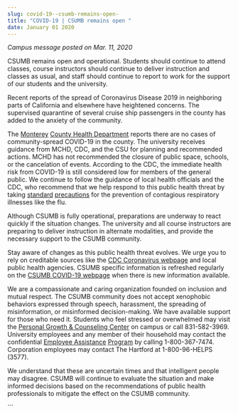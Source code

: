 ```yaml
---
slug: covid-19--csumb-remains-open-
title: "COVID-19 | CSUMB remains open "
date: January 01 2020
---
```


 
<p><i>Campus message posted on Mar. 11, 2020</i></p>
<p>
  CSUMB remains open and operational. Students should continue to attend
  classes, course instructors should continue to deliver instruction and classes
  as usual, and staff should continue to report to work for the support of our
  students and the university.
</p>
<p>
  Recent reports of the spread of Coronavirus Disease 2019 in neighboring parts
  of California and elsewhere have heightened concerns. The supervised
  quarantine of several cruise ship passengers in the county has added to the
  anxiety of the community.
</p>
<p>
  The
  <a
    href="https://www.co.monterey.ca.us/government/departments-a-h/health/diseases/2019-novel-coronavirus-2019-ncov"
    target="_blank"
    >Monterey</a
  >
  <a
    href="https://www.co.monterey.ca.us/government/departments-a-h/health/diseases/2019-novel-coronavirus-2019-ncov"
    target="_blank"
    >County Health Department</a
  >
  reports there are no cases of community-spread COVID-19 in the county. The
  university receives guidance from MCHD, CDC, and the CSU for planning and
  recommended actions. MCHD has not recommended the closure of public space,
  schools, or the cancelation of events. According to the CDC, the immediate
  health risk from COVID-19 is still considered low for members of the general
  public. We continue to follow the guidance of local health officials and the
  CDC, who recommend that we help respond to this public health threat by taking
  <a
    href="https://csumb.edu/health/flu-information#heading-3150a770-d773-4702-ac9c-34f7972442e3"
    target="_blank"
    >standard</a
  >
  <a
    href="https://csumb.edu/health/flu-information#heading-3150a770-d773-4702-ac9c-34f7972442e3"
    target="_blank"
    >precautions</a
  >
  for the prevention of contagious respiratory illnesses like the flu.
</p>
<p>
  Although CSUMB is fully operational, preparations are underway to react
  quickly if the situation changes. The university and all course instructors
  are preparing to deliver instruction in alternate modalities, and provide the
  necessary support to the CSUMB community.
</p>
<p>
  Stay aware of changes as this public health threat evolves. We urge you to
  rely on creditable sources like the
  <a href="https://www.cdc.gov/coronavirus/2019-ncov/index.html" target="_blank"
    >CDC Coronavirus webpage</a
  >
  and local public health agencies. CSUMB specific information is refreshed
  regularly on the
  <a href="https://csumb.edu/health/coronavirus-information" target="_blank"
    >CSUMB COVID-19 webpage</a
  >
  when there is new information available.
</p>
<p>
  We are a compassionate and caring organization founded on inclusion and mutual
  respect. The CSUMB community does not accept xenophobic behaviors expressed
  through speech, harassment, the spreading of misinformation, or misinformed
  decision-making. We have available support for those who need it. Students who
  feel stressed or overwhelmed may visit the
  <a href="https://csumb.edu/pgcc" target="_blank"
    >Personal Growth &amp; Counseling Center</a
  >
  on campus or call 831-582-3969. University employees and any member of their
  household may contact the confidential
  <a href="https://csumb.edu/up/employee-assistance-program/" target="_blank"
    >Employee Assistance</a
  >
  <a href="https://csumb.edu/up/employee-assistance-program/" target="_blank"
    >Program</a
  >
  by calling 1-800-367-7474. Corporation employees may contact The Hartford at
  1-800-96-HELPS (3577).
</p>
<p>
  We understand that these are uncertain times and that intelligent people may
  disagree. CSUMB will continue to evaluate the situation and make informed
  decisions based on the recommendations of public health professionals to
  mitigate the effect on the CSUMB community.
</p>
```
